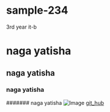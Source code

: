 # sample-234
3rd year it-b



# naga yatisha
## naga yatisha
### naga yatisha



####### naga yatisha
![Image](https://miro.medium.com/max/4400/1*oMC83-7fB27k1tTMxDfRaQ.png)
[git_hub](yatisha-756)
